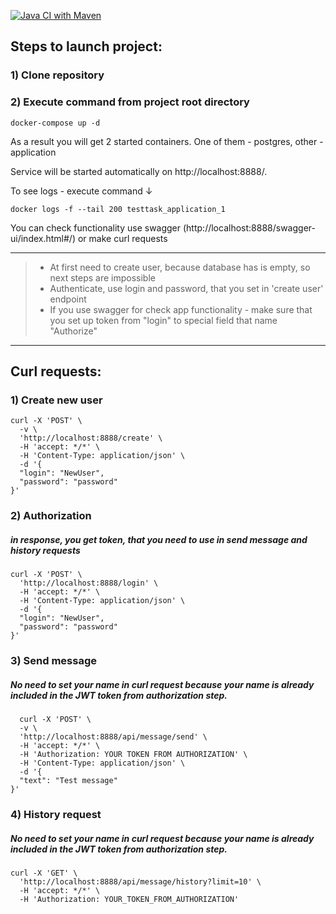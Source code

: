 [![Java CI with Maven](https://github.com/fmgolos/TestTask/actions/workflows/maven.yml/badge.svg)](https://github.com/fmgolos/TestTask/actions/workflows/maven.yml)

## Steps to launch project:

### 1)  Clone repository

### 2) Execute command from project root directory

```console
docker-compose up -d
```

As a result you will get 2 started containers. One of them - postgres, other - application

Service will be started automatically on http://localhost:8888/.

To see logs - execute command ↓

```console
docker logs -f --tail 200 testtask_application_1
```

You can check functionality use swagger (http://localhost:8888/swagger-ui/index.html#/)
or make curl requests

------------------
> * At first need to create user, because database has is empty, so next steps are impossible
> * Authenticate, use login and password, that you set in 'create user' endpoint
>* If you use swagger for check app functionality - make sure that you set up token from "login" to special
   > field that name "Authorize"
-------------------

## Curl requests:

### 1) Create new user

```console
curl -X 'POST' \
  -v \
  'http://localhost:8888/create' \
  -H 'accept: */*' \
  -H 'Content-Type: application/json' \
  -d '{
  "login": "NewUser",
  "password": "password"
}'
```
### 2) Authorization 
##### in response, you get token, that you need to use in send message and history requests

```console
curl -X 'POST' \
  'http://localhost:8888/login' \
  -H 'accept: */*' \
  -H 'Content-Type: application/json' \
  -d '{
  "login": "NewUser",
  "password": "password"
}'
```
### 3) Send message

##### No need to set your name in curl request because your name is already included in the JWT token from authorization step.

```console
  curl -X 'POST' \
  -v \
  'http://localhost:8888/api/message/send' \
  -H 'accept: */*' \
  -H 'Authorization: YOUR TOKEN FROM AUTHORIZATION' \
  -H 'Content-Type: application/json' \
  -d '{
  "text": "Test message"
}'
```
### 4) History request

##### No need to set your name in curl request because your name is already included in the JWT token from authorization step.
```console
curl -X 'GET' \
  'http://localhost:8888/api/message/history?limit=10' \
  -H 'accept: */*' \
  -H 'Authorization: YOUR_TOKEN_FROM_AUTHORIZATION'
```

